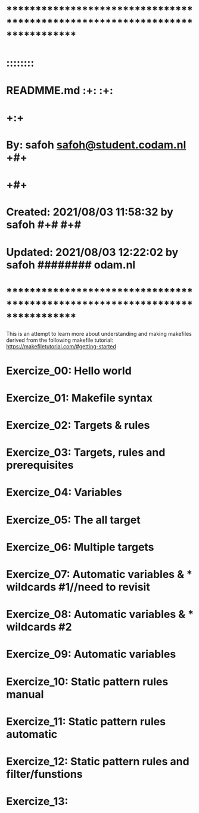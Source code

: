 # **************************************************************************** #
#                                                                              #
#                                                         ::::::::             #
#    READMME.md                                         :+:    :+:             #
#                                                      +:+                     #
#    By: safoh <safoh@student.codam.nl>               +#+                      #
#                                                    +#+                       #
#    Created: 2021/08/03 11:58:32 by safoh         #+#    #+#                  #
#    Updated: 2021/08/03 12:22:02 by safoh         ########   odam.nl          #
#                                                                              #
# **************************************************************************** #

This is an attempt to learn more about understanding and making makefiles 
derived from the following makefile tutorial: 
	https://makefiletutorial.com/#getting-started

# Exercize_00: Hello world
# Exercize_01: Makefile syntax
# Exercize_02: Targets & rules
# Exercize_03: Targets, rules and prerequisites
# Exercize_04: Variables
# Exercize_05: The all target
# Exercize_06: Multiple targets
# Exercize_07: Automatic variables & * wildcards #1//need to revisit
# Exercize_08: Automatic variables & * wildcards #2
# Exercize_09: Automatic variables
# Exercize_10: Static pattern rules manual
# Exercize_11: Static pattern rules automatic
# Exercize_12: Static pattern rules and filter/funstions
# Exercize_13: 
